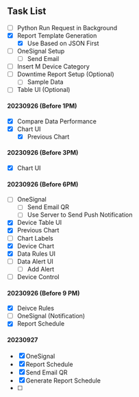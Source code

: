 ## Task List

- [ ] Python Run Request in Background
- [x] Report Template Generation
  - [x] Use Based on JSON First
- [ ] OneSignal Setup
  - [ ] Send Email
- [ ] Insert M Device Category
- [ ] Downtime Report Setup (Optional)
  - [ ] Sample Data
- [ ] Table UI (Optional)

#### 20230926 (Before 1PM)
- [x] Compare Data Performance
- [x] Chart UI
  - [x] Previous Chart

#### 20230926 (Before 3PM)
- [x] Chart UI

#### 20230926 (Before 6PM)
- [ ] OneSignal
  - [ ] Send Email QR
  - [ ] Use Server to Send Push Notification
- [x] Device Table UI
- [x] Previous Chart
- [ ] Chart Labels
- [x] Device Chart
- [x] Data Rules UI
- [ ] Data Alert UI
  - [ ] Add Alert
- [ ] Device Control

#### 20230926 (Before 9 PM)
- [x] Deivce Rules
- [ ] OneSignal (Notification)
- [x] Report Schedule

#### 20230927
- [x] OneSignal
- [x] Report Schedule
- [x] Send Email QR
- [x] Generate Report Schedule
- [ ] 